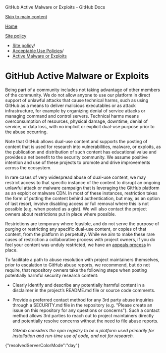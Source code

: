 GitHub Active Malware or Exploits - GitHub Docs

[Skip to main content](#main-content)

[Home](/pt)

[Site policy](/pt/site-policy)

* [Site policy](/pt/site-policy)/
* [Acceptable Use Policies](/pt/site-policy/acceptable-use-policies)/
* [Active Malware or Exploits](/pt/site-policy/acceptable-use-policies/github-active-malware-or-exploits)

GitHub Active Malware or Exploits
==========

Being part of a community includes not taking advantage of other members of the community. We do not allow anyone to use our platform in direct support of unlawful attacks that cause technical harms, such as using GitHub as a means to deliver malicious executables or as attack infrastructure, for example by organizing denial of service attacks or managing command and control servers. Technical harms means overconsumption of resources, physical damage, downtime, denial of service, or data loss, with no implicit or explicit dual-use purpose prior to the abuse occurring.

Note that GitHub allows dual-use content and supports the posting of content that is used for research into vulnerabilities, malware, or exploits, as the publication and distribution of such content has educational value and provides a net benefit to the security community. We assume positive intention and use of these projects to promote and drive improvements across the ecosystem.

In rare cases of very widespread abuse of dual-use content, we may restrict access to that specific instance of the content to disrupt an ongoing unlawful attack or malware campaign that is leveraging the GitHub platform as an exploit or malware CDN. In most of these instances, restriction takes the form of putting the content behind authentication, but may, as an option of last resort, involve disabling access or full removal where this is not possible (e.g. when posted as a gist). We will also contact the project owners about restrictions put in place where possible.

Restrictions are temporary where feasible, and do not serve the purpose of purging or restricting any specific dual-use content, or copies of that content, from the platform in perpetuity. While we aim to make these rare cases of restriction a collaborative process with project owners, if you do feel your content was unduly restricted, we have an [appeals process](/pt/site-policy/acceptable-use-policies/github-appeal-and-reinstatement) in place.

To facilitate a path to abuse resolution with project maintainers themselves, prior to escalation to GitHub abuse reports, we recommend, but do not require, that repository owners take the following steps when posting potentially harmful security research content:

* Clearly identify and describe any potentially harmful content in a disclaimer in the project’s README.md file or source code comments.

* Provide a preferred contact method for any 3rd party abuse inquiries through a SECURITY.md file in the repository (e.g. "Please create an issue on this repository for any questions or concerns"). Such a contact method allows 3rd parties to reach out to project maintainers directly and potentially resolve concerns without the need to file abuse reports.

  *GitHub considers the npm registry to be a platform used primarily for installation and run-time use of code, and not for research.*

{"resolvedServerColorMode":"day"}
